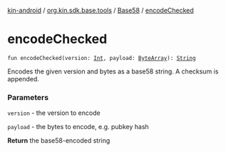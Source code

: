 [kin-android](../../index.md) / [org.kin.sdk.base.tools](../index.md) / [Base58](index.md) / [encodeChecked](./encode-checked.md)

# encodeChecked

`fun encodeChecked(version: `[`Int`](https://kotlinlang.org/api/latest/jvm/stdlib/kotlin/-int/index.html)`, payload: `[`ByteArray`](https://kotlinlang.org/api/latest/jvm/stdlib/kotlin/-byte-array/index.html)`): `[`String`](https://kotlinlang.org/api/latest/jvm/stdlib/kotlin/-string/index.html)

Encodes the given version and bytes as a base58 string. A checksum is appended.

### Parameters

`version` - the version to encode

`payload` - the bytes to encode, e.g. pubkey hash

**Return**
the base58-encoded string

